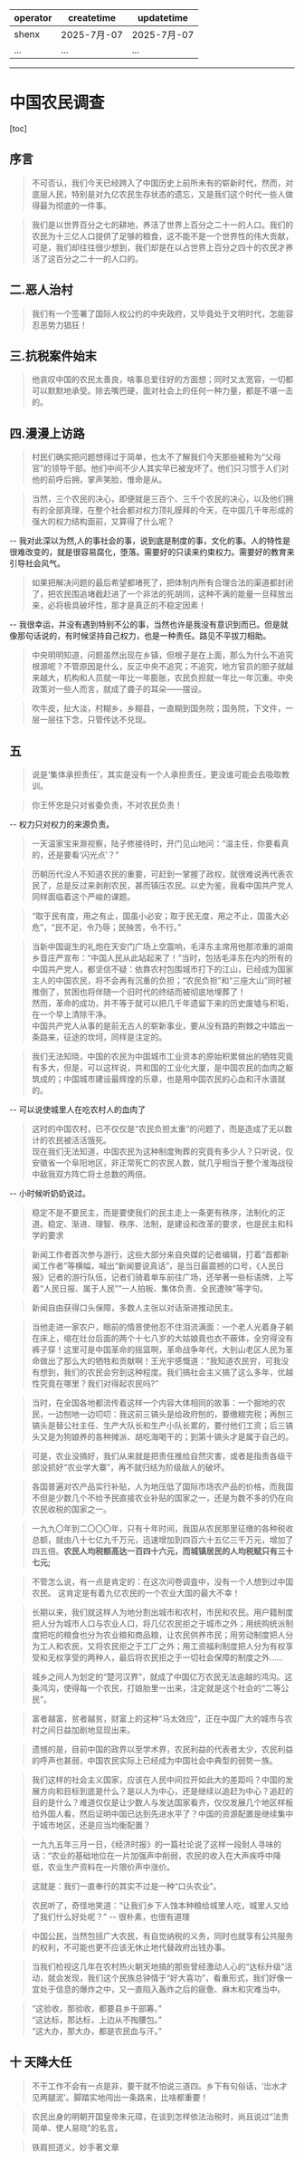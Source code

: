 | operator | createtime | updatetime |
| ---- | ---- | ---- |
| shenx | 2025-7月-07 | 2025-7月-07  |
| ... | ... | ... |
---
# 中国农民调查

[toc]

## 序言
>不可否认，我们今天已经跨入了中国历史上前所未有的崭新时代，然而，对底层人民，特别是对九亿农民生存状态的遗忘，又是我们这个时代一些人做得最为彻底的一件事。

>我们是以世界百分之七的耕地，养活了世界上百分之二十一的人口。我们的农民为十三亿人口提供了足够的粮食，这不能不是一个世界性的伟大贡献，可是，我们却往往很少想到，我们却是在以占世界上百分之四十的农民才养活了这百分之二十一的人口的。


## 二.恶人治村

>我们有一个签署了国际人权公约的中央政府，又毕竟处于文明时代，怎能容忍恶势力猖狂！

## 三.抗税案件始末

> 他哀叹中国的农民太善良，啥事总爱往好的方面想；同时又太宽容，一切都可以默默地承受。除去嘴巴硬，面对社会上的任何一种力量，都是不堪一击的。

## 四.漫漫上访路

> 村民们确实把问题想得过于简单，也太不了解我们今天那些被称为“父母官”的领导干部。他们中间不少人其实早已被宠坏了。他们只习惯于人们对他的前呼后拥，掌声笑脸，惟命是从。

> 当然，三个农民的决心，即便就是三百个、三千个农民的决心，以及他们拥有的全部真理，在整个社会都对权力顶礼膜拜的今天，在中国几千年形成的强大的权力结构面前，又算得了什么呢？

-- 我对此深以为然,人的事社会的事，说到底是制度的事，文化的事。人的特性是很难改变的，就是很容易腐化，堕落。需要好的只读来约束权力。需要好的教育来引导社会风气。

> 如果把解决问题的最后希望都堵死了，把体制内所有合理合法的渠道都封闭了，把农民围追堵截赶进了一个非法的死胡同，这种不满的能量一旦释放出来，必将极具破坏性，那才是真正的不稳定因素！

-- 我很幸运，并没有遇到特别不公的事，当然也许是我没有意识到而已。但是就像那句话说的，有时候坚持自己权力，也是一种责任。路见不平拔刀相助。

> 中央明明知道，问题虽然出现在乡镇，但根子是在上面，那么为什么不追究根源呢？不管原因是什么，反正中央不追究；不追究，地方官员的胆子就越来越大，机构和人员就一年比一年膨胀，农民负担就一年比一年沉重。中央政策对一些人而言，就成了聋子的耳朵——摆设。

> 吹牛皮，扯大淡，村糊乡，乡糊县，一直糊到国务院；国务院，下文件，一层一层往下念，只管传达不兑现。

## 五

> 说是‘集体承担责任’，其实是没有一个人承担责任，更没谁可能会去吸取教训。

> 你王怀忠是只对省委负责，不对农民负责！

-- 权力只对权力的来源负责。

> 一天温家宝来滁视察，陆子修接待时，开门见山地问：“温主任，你要看真的，还是要看‘闪光点’？”

> 历朝历代没人不知道农民的重要，可赶到一掌握了政权，就很难说再代表农民了，总是反过来剥削农民，甚而镇压农民。以史为鉴，我看中国共产党人同样面临着这个严峻的课题。

> “取于民有度，用之有止，国虽小必安；取于民无度，用之不止，国虽大必危”，“民不足，令乃辱；民殃苦，令不行。”

>当新中国诞生的礼炮在天安门广场上空震响，毛泽东主席用他那浓重的湖南乡音庄严宣布：“中国人民从此站起来了！”当时，包括毛泽东在内的所有的中国共产党人，都坚信不疑：依靠农村包围城市打下的江山，已经成为国家主人的中国农民，将不会再有沉重的负担；“农民负担”和“三座大山”同时被推倒了，贫困也将伴随一个旧时代的终结而被彻底地埋葬了！  
然而，革命的成功，并不等于就可以把几千年遗留下来的历史废墟与积垢，在一个早上清除干净。  
中国共产党人从事的是前无古人的崭新事业，要从没有路的荆棘之中踏出一条路来，征途的坎坷，同样是注定的。

> 我们无法知晓，中国的农民为中国城市工业资本的原始积累做出的牺牲究竟有多大，但是，可以这样说，共和国的工业化大厦，是中国农民的血肉之躯筑成的；中国城市建设最辉煌的乐章，也是用中国农民的心血和汗水谱就的。

-- 可以说使城里人在吃农村人的血肉了

> 这时的中国农村，已不仅仅是“农民负担太重”的问题了，而是造成了无以数计的农民被活活饿死。  
> 现在我们无法知道，中国农民为这种制度殉葬的究竟有多少人？只听说，仅安徽省一个阜阳地区，非正常死亡的农民人数，就几乎相当于整个淮海战役中敌我双方阵亡将士总数的两倍。

-- 小时候听奶奶说过。

> 稳定不是不要民主，而是要使我们的民主走上一条更有秩序，法制化的正道。稳定、渐进、理智、秩序、法制，是建设和改革的要求，也是民主和科学的要求

> 新闻工作者首次参与游行，这些大部分来自央媒的记者编辑，打着“首都新闻工作者”等横幅，喊出“新闻要说真话”，是当日最震撼的口号，《人民日报》记者的游行队伍，记者们骑着单车前往广场，还举著一些标语牌，上写着“人民日报、属于人民”“一人拍板、集体负责、全民遭殃”等字句。

> 新闻自由获得口头保障，多数人主张以对话渐进推动民主。

> 当他走进一家农户，眼前的情景使他忍不住泪流满面：一个老人光着身子躺在床上，缩在灶台后面的两个十七八岁的大姑娘竟也衣不蔽体，全穷得没有裤子穿！这里可是中国革命的摇篮啊，革命战争年代，大别山老区人民为革命做出了那么大的牺牲和贡献啊！王光宇感慨道：“我知道农民穷，可我没有想到，我们的农民会穷到这种程度。我们搞社会主义搞了这么多年，优越性究竟在哪里？我们对得起农民吗?”

> 当时，在全国各地都流传着这样一个内容大体相同的故事：一个掘地的农民，一边刨地一边叨叨：我这前三镐头是给政府刨的，要缴粮完税；再刨三镐头是替公社主任、生产大队长和生产小队长累的，要付他们工资；后三镐头又是为狗娘养的各种摊派、胡吃海喝干的；到第十镐头才是属于自己的。

> 可是，农业没搞好，我们从来就是把责任推给自然灾害，或者是指责各级干部没抓好“农业学大寨”，再不就归结为阶级敌人的破坏。

> 各国普遍对农产品实行补贴，人为地压低了国际市场农产品的价格，而我国不但是少数几个不给予民直接农业补贴的国家之一，还是为数不多的仍在向农民收税的国家之一。

> 一九九〇年到二〇〇〇年，只有十年时间，我国从农民那里征缴的各种税收总额，就由八十七亿九千万元，迅速增加到四百六十五亿三千万元，增加了四五倍。**农民人均税额高达一百四十六元，而城镇居民的人均税赋只有三十七元;**

> 不管怎么说，有一点是肯定的：在这次问卷调査中，没有一个人想到过中国农民。
> 这肯定是有着九亿农民的一个农业大国的最大不幸！

> 长期以来，我们就这样人为地分割出城市和农村，市民和农民。用户籍制度把人分为城市人口与农业人口，将几亿农民拒之于城市之外；用统购统派制度把吃的粮食也分为农业粮和商品粮，让农民供养市民；用劳动制度把人分为工人和农民，又将农民拒之于工厂之外；用工资福利制度把人分为有权享受和无权享受的两种人，最后将农民拒之于一切社会保障的制度之外……

> 城乡之间人为划定的“楚河汉界”，就成了中国亿万农民无法逾越的鸿沟。这条鸿沟，使得每一个农民，打娘胎里一出来，注定就是这个社会的“二等公民”。

> 富者越富，贫者越贫，财富上的这种“马太效应”，正在中国广大的城市与农村之间日益加剧地显现出来。

> 遗憾的是，目前中国的政界以至学术界，农民利益的代表者太少，农民利益的呼声也甚弱，中国农民实际上已经成为中国社会中典型的弱势一族。

> 我们这样的社会主义国家，应该在人民中间拉开如此大的差距吗？中国的发展方向和目标到底是什么？是以人为中心，还是继续以追赶为中心？追赶的目的是什么？难道仅仅是让少数人与发达国家看齐，仅仅发展几个地区样板给外国人看，然后证明中国已达到先进水平了？中国的资源配置是继续集中于城市地区，还是应当均衡配置？

> 一九九五年三月一日，《经济时报》的一篇社论说了这样一段耐人寻味的话：“农业的基础地位在一片加强声中削弱，农民的收入在大声疾呼中降低，农业生产资料在一片限价声中涨价。

> 这就是：我们一直奉行的其实不过是一种“口头农业”。

> 农民听了，奇怪地笑道：“让我们乡下人蚀本种粮给城里人吃，城里人又给了我们什么好处呢？”
-- 很朴素，也很有道理

> 中国公民，当然包括广大农民，有自觉纳税的义务，同时也就享有公共服务的权利，不可能也更不应该无休止地代替政府出钱办事。

> 当我们检视这几年在农村热火朝天地搞的那些曾经激动人心的“达标升级”活动，就会发现，我们这个民族总钟情于“好大喜功”，看重形式，我们好像一宜处于信息的爆炸之中，又一直陷入轰炸之后的疲惫、麻木和灾难当中。

> “这验收，那验收，都要县乡干部筹。”  
“这达标，那达标，上边从不掏腰包。”  
“这大办，那大办，都是农民血与汗。”  

## 十 天降大任

> 不干工作不会有一点是非，要干就不怕说三道四。乡下有句俗话，‘岀水才见两腿泥’。脚踏实地闯出一条路来，比啥都重要！

> 农民出身的明朝开国皇帝朱元璋，在谈到怎样依法治税时，尚且说过“法贵简单、使人易晓”的名言。

> 铁肩担道义，妙手著文章